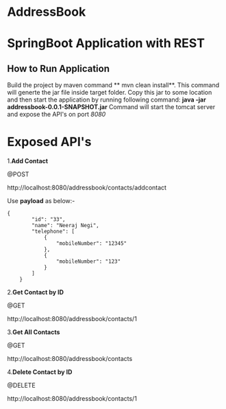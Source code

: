 # AddressBook


# SpringBoot Application with REST


## How to Run Application

Build the project by maven command ** mvn clean install**. This command will generte the jar file inside target folder. Copy this jar to some location and then start the application by running following command:
**java -jar addressbook-0.0.1-SNAPSHOT.jar**
Command will start the tomcat server and expose the API's on port _8080_

# Exposed API's

1.**Add Contact**

@POST

http://localhost:8080/addressbook/contacts/addcontact

Use **payload** as below:-
```
{
        "id": "33",
        "name": "Neeraj Negi",
        "telephone": [
            {
                "mobileNumber": "12345"
            },
            {
                "mobileNumber": "123"
            }
        ]
    }
```
2.**Get Contact by ID**

@GET

http://localhost:8080/addressbook/contacts/1

3.**Get All Contacts**

@GET

http://localhost:8080/addressbook/contacts


4.**Delete Contact by ID**

@DELETE

http://localhost:8080/addressbook/contacts/1


